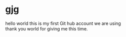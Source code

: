 # gjg
hello world this is my first Git hub account we are using 
<br>
thank you world for giving me this time. 
